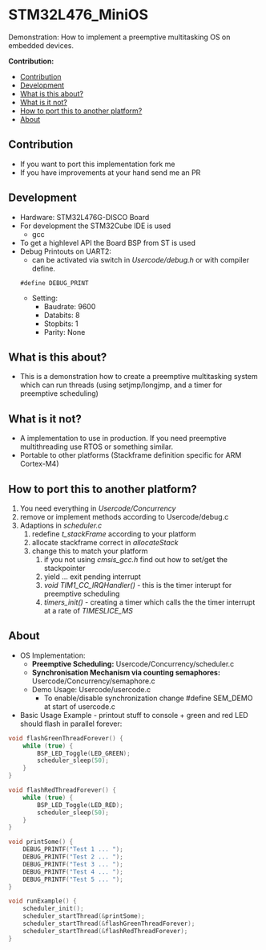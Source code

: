 <!-- omit in toc -->
# STM32L476_MiniOS

Demonstration: How to implement a preemptive multitasking OS on embedded devices.

**Contribution:**
- [Contribution](#contribution)
- [Development](#development)
- [What is this about?](#what-is-this-about)
- [What is it not?](#what-is-it-not)
- [How to port this to another platform?](#how-to-port-this-to-another-platform)
- [About](#about)

## Contribution
* If you want to port this implementation fork me
* If you have improvements at your hand send me an PR

## Development
* Hardware: STM32L476G-DISCO Board
* For development the STM32Cube IDE is used
  * gcc 
* To get a highlevel API the Board BSP from ST is used
* Debug Printouts on UART2:
  * can be activated via switch in *Usercode/debug.h* or with compiler define.
  ```
  #define DEBUG_PRINT
  ```
  * Setting: 
    * Baudrate: 9600
    * Databits: 8
    * Stopbits: 1
    * Parity: None

## What is this about?

* This is a demonstration how to create a preemptive multitasking system which can run threads (using setjmp/longjmp, and a timer for preemptive scheduling)

## What is it not?

* A implementation to use in production. If you need preemptive multithreading use RTOS or something similar. 
* Portable to other platforms (Stackframe definition specific for ARM Cortex-M4)

## How to port this to another platform?
1. You need everything in *Usercode/Concurrency*
2. remove or implement methods according to Usercode/debug.c
3. Adaptions in *scheduler.c*
   1. redefine *t_stackFrame* according to your platform
   2. allocate stackframe correct in *allocateStack*
   3. change this to match your platform
      1. if you not using *cmsis_gcc.h* find out how to set/get the stackpointer
      2. yield ... exit pending interrupt
      3. *void TIM1_CC_IRQHandler()* - this is the timer interupt for preemptive scheduling
      4. *timers_init()* - creating a timer which calls the the timer interrupt at a rate of *TIMESLICE_MS*

## About

* OS Implementation:
  * **Preemptive Scheduling:** Usercode/Concurrency/scheduler.c
  * **Synchronisation Mechanism via counting semaphores:** Usercode/Concurrency/semaphore.c
  * Demo Usage: Usercode/usercode.c
    * To enable/disable synchronization change #define SEM_DEMO at start of usercode.c
* Basic Usage Example - printout stuff to console + green and red LED should flash in parallel forever:
``` C
void flashGreenThreadForever() {
	while (true) {
		BSP_LED_Toggle(LED_GREEN);
		scheduler_sleep(50);
	}
}

void flashRedThreadForever() {
	while (true) {
		BSP_LED_Toggle(LED_RED);
		scheduler_sleep(50);
	}
}

void printSome() {
	DEBUG_PRINTF("Test 1 ... ");
	DEBUG_PRINTF("Test 2 ... ");
	DEBUG_PRINTF("Test 3 ... ");
	DEBUG_PRINTF("Test 4 ... ");
	DEBUG_PRINTF("Test 5 ... ");
}

void runExample() {
	scheduler_init();
	scheduler_startThread(&printSome);
	scheduler_startThread(&flashGreenThreadForever);
	scheduler_startThread(&flashRedThreadForever);
}
```
